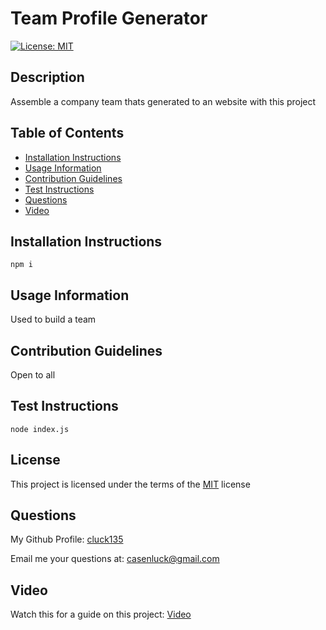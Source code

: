 # Team Profile Generator
[![License: MIT](https://img.shields.io/badge/License-MIT-yellow)](https://opensource.org/licenses/MIT)

## Description
Assemble a company team thats generated to an website with this project

## Table of Contents
- [Installation Instructions](#installation-instructions)
- [Usage Information](#usage-information)
- [Contribution Guidelines](#contribution-guidelines)
- [Test Instructions](#test-instructions)
- [Questions](#questions)
- [Video](#video)

## Installation Instructions
```
npm i
```

## Usage Information
Used to build a team 

## Contribution Guidelines
Open to all

## Test Instructions
```
node index.js
```

## License
This project is licensed under the terms of the [MIT](https://opensource.org/licenses/MIT) license

## Questions
My Github Profile: [cluck135](https://github.com/cluck135)

Email me your questions at: [casenluck@gmail.com](mailto:casenluck@gmail.com)

## Video
Watch this for a guide on this project: [Video](https://watch.screencastify.com/v/OzClqDaHslKKAkvM0Hdb)
